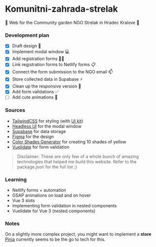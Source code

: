 # Komunitni-zahrada-strelak

🌱 Web for the Community garden NGO Strelak in Hradec Kralove 🌱

### Development plan

- [x] Draft design 🎨
- [x] Implement modal window 💻
- [x] Add registration forms 👩‍🌾
- [x] Link registration forms to Netlify forms 📋
- [x] Connect the form submission to the NGO email 📫
- [x] Store collected data in Supabase ⚡
- [x] Clean up the responsive version 📱
- [x] Add form validations ✅
- [ ] Add cute animations 🌳

### Sources

- [TailwindCSS](https://tailwindcss.com/) for styling (with [UI kit](https://tailwindui.com/))
- [Headless UI](https://headlessui.dev/) for the modal window
- [Supabase](https://supabase.com/) for data storage
- [Figma](https://www.figma.com/) for the design
- [Color Shades Generator](https://mdigi.tools/color-shades/) for creating 10 shades of yellow
- [Vuelidate](https://vuelidate-next.netlify.app/) for form validation

> Disclaimer: These are only few of a whole bunch of amazing technologies that helped me build this website. Refer to the package.json for the full list ;)

### Learning

- Netlify forms + automation
- GSAP animations on load and on hover
- Vue 3 slots
- Implementing form validation in nested components
- Vuelidate for Vue 3 (nested components)

### Notes

On a slightly more complex project, you might want to implement a **store** [Pinia](https://pinia.vuejs.org/) currently seems to be the go to tech for this.
